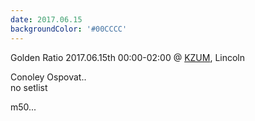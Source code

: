 ```yaml
---
date: 2017.06.15
backgroundColor: '#00CCCC'
---
```


Golden Ratio 2017.06.15th 00:00-02:00 @ [KZUM](http://kzum.org/), Lincoln  

Conoley Ospovat..  
no setlist  

m50...